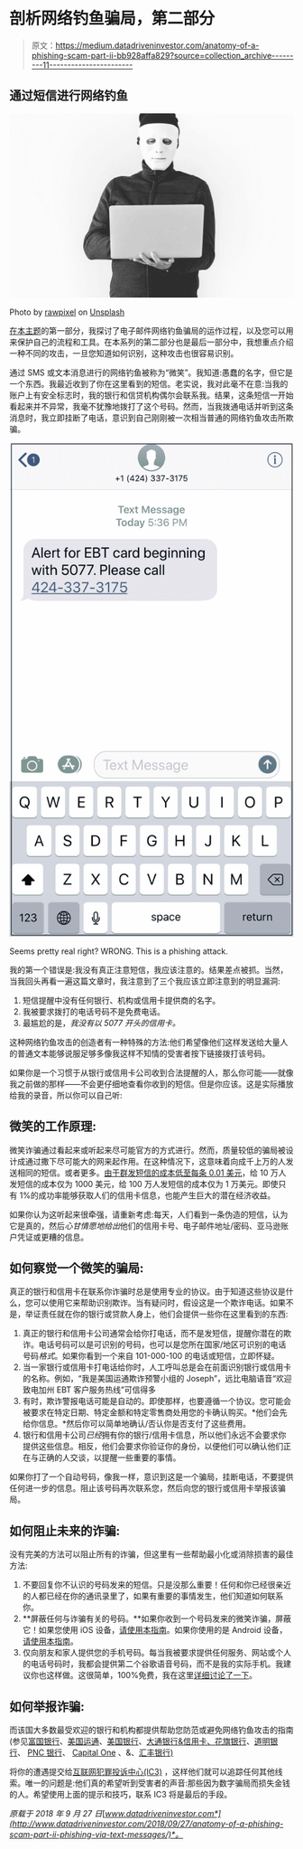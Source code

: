 # 剖析网络钓鱼骗局，第二部分

> 原文：<https://medium.datadriveninvestor.com/anatomy-of-a-phishing-scam-part-ii-bb928affa829?source=collection_archive---------11----------------------->

## 通过短信进行网络钓鱼

![](img/6cc0d446f20656e9dacfbc6598283b85.png)

Photo by [rawpixel](https://unsplash.com/@rawpixel?utm_source=medium&utm_medium=referral) on [Unsplash](https://unsplash.com?utm_source=medium&utm_medium=referral)

[在本主题](http://www.datadriveninvestor.com/2018/08/20/anatomy-of-a-phishing-scam/)的第一部分，我探讨了电子邮件网络钓鱼骗局的运作过程，以及您可以用来保护自己的流程和工具。在本系列的第二部分也是最后一部分中，我想重点介绍一种不同的攻击，一旦您知道如何识别，这种攻击也很容易识别。

通过 SMS 或文本消息进行的网络钓鱼被称为“微笑”。我知道:愚蠢的名字，但它是一个东西。我最近收到了你在这里看到的短信。老实说，我对此毫不在意:当我的账户上有安全标志时，我的银行和信贷机构偶尔会联系我。结果，这条短信一开始看起来并不异常，我毫不犹豫地拨打了这个号码。然而，当我拨通电话并听到这条消息时，我立即挂断了电话，意识到自己刚刚被一次相当普通的网络钓鱼攻击所欺骗。

![](img/276e5d1d618de8137cd89b19aafa3474.png)

Seems pretty real right? WRONG. This is a phishing attack.

我的第一个错误是:我没有真正注意短信，我应该注意的。结果差点被抓。当然，当我回头再看一遍这篇文章时，我注意到了三个我应该立即注意到的明显漏洞:

1.  短信提醒中没有任何银行、机构或信用卡提供商的名字。
2.  我被要求拨打的电话号码不是免费电话。
3.  最尴尬的是，*我没有以 5077 开头的信用卡。*

这种网络钓鱼攻击的创造者有一种特殊的方法:他们希望像他们这样发送给大量人的普通文本能够说服足够多像我这样不知情的受害者按下链接拨打该号码。

如果你是一个习惯于从银行或信用卡公司收到合法提醒的人，那么你可能——就像我之前做的那样——不会更仔细地查看你收到的短信。但是你应该。这是实际播放给我的录音，所以你可以自己听:

## 微笑的工作原理:

微笑诈骗通过看起来或听起来尽可能官方的方式进行。然而，质量较低的骗局被设计成通过撒下尽可能大的网来起作用。在这种情况下，这意味着向成千上万的人发送相同的短信。或者更多。[由于群发短信的成本低至每条 0.01 美元](https://fitsmallbusiness.com/how-sms-marketing-works/)，给 10 万人发短信的成本仅为 1000 美元，给 100 万人发短信的成本仅为 1 万美元。即使只有 1%的成功率能够获取人们的信用卡信息，也能产生巨大的潜在经济收益。

如果你认为这听起来很牵强，请重新考虑:每天，人们看到一条伪造的短信，认为它是真的，然后*心甘情愿地给出*他们的信用卡号、电子邮件地址/密码、亚马逊账户凭证或更糟的信息。

## 如何察觉一个微笑的骗局:

真正的银行和信用卡在联系你诈骗时总是使用专业的协议。由于知道这些协议是什么，您可以使用它来帮助识别欺诈。当有疑问时，假设这是一个欺诈电话。如果不是，举证责任就在你的银行或贷款人身上，他们会提供一些你在这里看到的东西:

1.  真正的银行和信用卡公司通常会给你打电话，而不是发短信，提醒你潜在的欺诈。电话号码可以是可识别的号码，也可以是您所在国家/地区可识别的电话号码*格式*。如果你看到一个来自 101-000-100 的电话或短信，立即怀疑。
2.  当一家银行或信用卡打电话给你时，人工呼叫总是会在前面识别银行或信用卡的名称。例如，“我是美国运通欺诈预警小组的 Joseph”，远比电脑语音“欢迎致电加州 EBT 客户服务热线”可信得多
3.  有时，欺诈警报电话可能是自动的。即使那样，也要遵循一个协议。您可能会被要求在特定日期、特定金额和特定零售商处用您的卡确认购买。*他们会先给你信息。*然后你可以简单地确认/否认你是否支付了这些费用。
4.  银行和信用卡公司*已经*拥有你的银行/信用卡信息，所以他们永远不会要求你提供这些信息。相反，他们会要求你验证你的身份，以便他们可以确认他们正在与正确的人交谈，以提醒一些重要的事情。

如果你打了一个自动号码，像我一样，意识到这是一个骗局，挂断电话，不要提供任何进一步的信息。阻止该号码再次联系您，然后向您的银行或信用卡举报该骗局。

## 如何阻止未来的诈骗:

没有完美的方法可以阻止所有的诈骗，但这里有一些帮助最小化或消除损害的最佳方法:

1.  不要回复你不认识的号码发来的短信。只是没那么重要！任何和你已经很亲近的人都已经在你的通讯录里了，如果有重要的事情发生，他们知道如何联系你。
2.  **屏蔽任何与诈骗有关的号码。**如果你收到一个号码发来的微笑诈骗，屏蔽它！如果您使用 iOS 设备，[请使用本指南](https://support.apple.com/en-us/HT201229)。如果你使用的是 Android 设备，[请使用本指南](https://www.wikihow.com/Block-Android-Text-Messages)。
3.  仅向朋友和家人提供您的手机号码。每当我被要求提供任何服务、网站或个人的电话号码时，我都会提供第二个谷歌语音号码，而不是我的实际手机。我建议你也这样做。这很简单，100%免费，我在这里[详细讨论了一下](https://medium.com/s/the-firewall/classified-the-art-of-restricting-personal-data-4aca5b3ffee)。

## 如何举报诈骗:

而该国大多数最受欢迎的银行和机构都提供帮助您防范或避免网络钓鱼攻击的指南(参见[富国银行](https://www.wellsfargo.com/privacy-security/fraud/report/phish)、[美国运通](https://www.americanexpress.com/us/security-center/types-of-fraud/)、[美国银行](https://www.bankofamerica.com/privacy/report-suspicious-communications.go)、[大通银行&信用卡、](https://www.chase.com/digital/resources/privacy-security/questions/fraud)[花旗银行](https://online.citi.com/US/JRS/pands/detail.do?ID=ProtectYourSelf&section=email_mobile_fraud)、[道明银行](https://www.tdbank.com/bank/security_phishing.html)、 [PNC 银行](https://www.pnc.com/en/security-privacy.html)、 [Capital One](https://www.capitalone.com/identity-protection/commitment/) 、&、[汇丰银行)](https://www.us.hsbc.com/security/report-fraud/)

将你的遭遇提交给[互联网犯罪投诉中心(IC3)](http://www.ic3.gov/default.aspx) ，这样他们就可以追踪任何其他线索。唯一的问题是:他们真的希望听到受害者的声音:那些因为数字骗局而损失金钱的人。希望使用上面的提示和技巧，联系 IC3 将是最后的手段。

*原载于 2018 年 9 月 27 日*[*www.datadriveninvestor.com*](http://www.datadriveninvestor.com/2018/09/27/anatomy-of-a-phishing-scam-part-ii-phishing-via-text-messages/)*。*